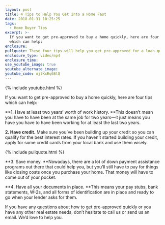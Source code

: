 ```yaml
---
layout: post
title: 4 Tips to Help You Get Into a Home Fast
date: 2018-01-31 10:25:25
tags:
  - Home Buyer Tips
excerpt: >-
  If you want to get pre-approved to buy a home quickly, here are four tips
  which can help:
enclosure:
pullquote: These four tips will help you get pre-approved for a loan quickly.
enclosure_type: video/mp4
enclosure_time:
use_youtube_image: true
youtube_alternate_image:
youtube_code: ojlKxRq6BlQ
---
```



{% include youtube.html %}

If you want to get pre-approved to buy a home quickly, here are four tips which can help:

**1. Have at least two years’ worth of work history.&nbsp;**This doesn’t mean you have to have been at the same job for two years—it just means you have you have to have been working for at least the last two years.

**2. Have credit.** Make sure you’ve been building up your credit so you can qualify for the best interest rates. If you haven’t started building your credit, apply for some credit cards from your local bank and use them wisely.

{% include pullquote.html %}

**3. Save money.&nbsp;**Nowadays, there are a lot of down payment assistance programs out there that could help you, but you’ll still have to pay for things like closing costs once you purchase your home. That money will have to come out of your pocket.

**4. Have all your documents in place.&nbsp;**This means your pay stubs, bank statements, W-2s, and all forms of identification are in place and ready to go when your lender asks for them.

If you have any questions about how to get pre-approved quickly or you have any other real estate needs, don’t hesitate to call us or send us an email. We’d love to help you.